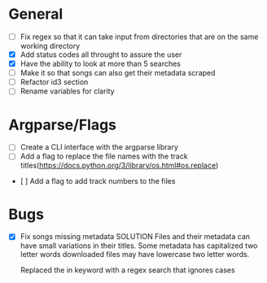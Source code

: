 # General
- [ ] Fix regex so that it can take input from directories that are on the same working directory
- [x] Add status codes all throught to assure the user
- [x] Have the ability to look at more than 5 searches
- [ ] Make it so that songs can also get their metadata scraped
- [ ] Refactor id3 section
- [ ] Rename variables for clarity

# Argparse/Flags
- [ ] Create a CLI interface with the argparse library
- [ ] Add a flag to replace the file names with the track titles(https://docs.python.org/3/library/os.html#os.replace)
-    [ ] Add a flag to add track numbers to the files

# Bugs
- [x] Fix songs missing metadata
     SOLUTION Files and their metadata  can have small
     variations in their titles. Some metadata has capitalized
     two letter words downloaded files may have lowercase two
     letter words.

     Replaced the in keyword with a regex search that ignores cases
